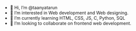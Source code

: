 - 👋 Hi, I’m @taanyatarun
- 👀 I’m interested in Web development and Web designing.
- 🌱 I’m currently learning HTML, CSS, JS, C, Python, SQL
- 💞️ I’m looking to collaborate on frontend web development.

<!---
taanyatarun/taanyatarun is a ✨ special ✨ repository because its `README.md` (this file) appears on your GitHub profile.
You can click the Preview link to take a look at your changes.
--->
